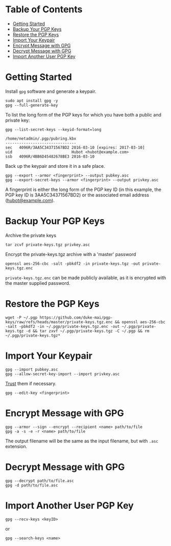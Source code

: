 <!-- START doctoc generated TOC please keep comment here to allow auto update -->
<!-- DON'T EDIT THIS SECTION, INSTEAD RE-RUN doctoc TO UPDATE -->
# Table of Contents

- [Getting Started](#getting-started)
- [Backup Your PGP Keys](#backup-your-pgp-keys)
- [Restore the PGP Keys](#restore-the-pgp-keys)
- [Import Your Keypair](#import-your-keypair)
- [Encrypt Message with GPG](#encrypt-message-with-gpg)
- [Decrypt Message with GPG](#decrypt-message-with-gpg)
- [Import Another User PGP Key](#import-another-user-pgp-key)

<!-- END doctoc generated TOC please keep comment here to allow auto update -->

# Getting Started

Install `gpg` software and generate a keypair.

```shell
sudo apt install gpg -y
gpg --full-generate-key
```

To list the long form of the PGP keys for which you have both a public and
private key:

```shell
gpg --list-secret-keys --keyid-format=long
```

```text
/home/netadmin/.pgp/pubring.kbx
-------------------------------
sec   4096R/3AA5C34371567BD2 2016-03-10 [expires: 2017-03-10]
uid                          Hubot <hubot@example.com>
ssb   4096R/4BB6D45482678BE3 2016-03-10
```

Back up the keypair and store it in a safe place.

```shell
gpg --export --armor <fingerprint> --output pubkey.asc
gpg --export-secret-keys --armor <fingerprint> --output privkey.asc
```

A fingerprint is either the long form of the PGP key ID (in this example, the
PGP key ID is 3AA5C34371567BD2) or the associated email address
(hubot@example.com).

# Backup Your PGP Keys

Archive the private keys

```shell
tar zcvf private-keys.tgz privkey.asc
```

Encrypt the private-keys.tgz archive with a 'master' password

```shell
openssl aes-256-cbc -salt -pbkdf2 -in private-keys.tgz -out private-keys.tgz.enc
```

`private-keys.tgz.enc` can be made publicly available, as it is encrypted with
the master supplied password.

# Restore the PGP Keys

```shell
wget -P ~/.pgp https://github.com/duke-mai/pgp-keys/raw/refs/heads/master/private-keys.tgz.enc && openssl aes-256-cbc -salt -pbkdf2 -in ~/.pgp/private-keys.tgz.enc -out ~/.pgp/private-keys.tgz -d && tar zxvf ~/.pgp/private-keys.tgz -C ~/.pgp && rm ~/.pgp/private-keys.tgz*
```

# Import Your Keypair

```shell
gpg --import pubkey.asc
gpg --allow-secret-key-import --import privkey.asc
```

[Trust](https://www.gnupg.org/gph/en/manual.html#AEN346) them if necessary.

```shell
gpg --edit-key <fingerprint>
```

# Encrypt Message with GPG

```shell
gpg --armor --sign --encrypt --recipient <name> path/to/file
gpg -a -s -e -r <name> path/to/file
```

The output filename will be the same as the input filename, but with `.asc`
extension.

# Decrypt Message with GPG

```shell
gpg --decrypt path/to/file.asc
gpg -d path/to/file.asc
```

# Import Another User PGP Key

```shell
gpg --recv-keys <keyID>
```

or

```shell
gpg --search-keys <name>
```
